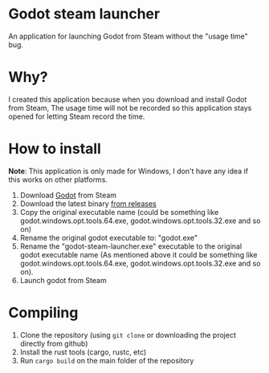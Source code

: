# Godot steam launcher
An application for launching Godot from Steam without the "usage time" bug.

# Why?
I created this application because when you download and install Godot from Steam, The usage time will not be recorded so this application stays opened for letting Steam record the time.

# How to install

**Note**: This application is only made for Windows, I don't have any idea if this works on other platforms.

1. Download [Godot](https://store.steampowered.com/app/404790/Godot_Engine/) from Steam
2. Download the latest binary [from releases](https://github.com/ElCosmoXD/godot-steam-launcher/releases)
3. Copy the original executable name (could be something like godot.windows.opt.tools.64.exe, godot.windows.opt.tools.32.exe and so on)
4. Rename the original godot executable to: "godot.exe"
5. Rename the "godot-steam-launcher.exe" executable to the original godot executable name (As mentioned above it could be something like godot.windows.opt.tools.64.exe, godot.windows.opt.tools.32.exe and so on).
6. Launch godot from Steam

# Compiling

1. Clone the repository (using ``` git clone ``` or downloading the project directly from github) 
2. Install the rust tools (cargo, rustc, etc)
3. Run ``` cargo build ``` on the main folder of the repository
